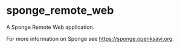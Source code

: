 # sponge_remote_web

A Sponge Remote Web application.

For more information on Sponge see https://sponge.openksavi.org.
